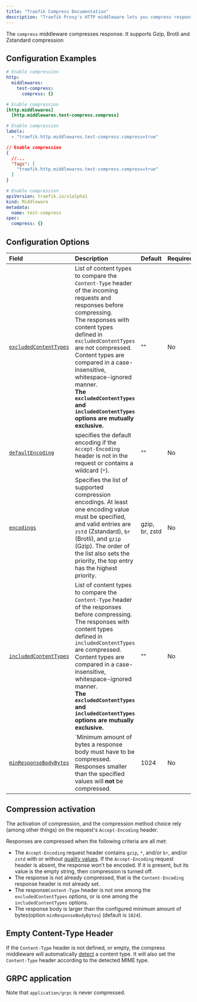 ```yaml
---
title: "Traefik Compress Documentation"
description: "Traefik Proxy's HTTP middleware lets you compress responses before sending them to the client. Read the technical documentation."
---
```


The `compress` middleware compresses response. It supports Gzip, Brotli and Zstandard compression

## Configuration Examples

```yaml tab="Structured (YAML)"
# Enable compression
http:
  middlewares:
    test-compress:
      compress: {}
```

```toml tab="Structured (TOML)"
# Enable compression
[http.middlewares]
  [http.middlewares.test-compress.compress]
```

```yaml tab="Labels"
# Enable compression
labels:
  - "traefik.http.middlewares.test-compress.compress=true"
```

```json tab="Tags"
// Enable compression
{
  //...
  "Tags": [
    "traefik.http.middlewares.test-compress.compress=true"
  ]
}
```

```yaml tab="Kubernetes"
# Enable compression
apiVersion: traefik.io/v1alpha1
kind: Middleware
metadata:
  name: test-compress
spec:
  compress: {}
```

## Configuration Options

| Field                        | Description                                                                                                                                                                                                | Default | Required |
|:-----------------------------|:-----------------------------------------------------------------------------------------------------------------------------------------------------------------------------------------------------------|:--------|:---------|
| <a id="opt-excludedContentTypes" href="#opt-excludedContentTypes" title="#opt-excludedContentTypes">`excludedContentTypes`</a> | List of content types to compare the `Content-Type` header of the incoming requests and responses before compressing. <br /> The responses with content types defined in `excludedContentTypes` are not compressed. <br /> Content types are compared in a case-insensitive, whitespace-ignored manner. <br /> **The `excludedContentTypes` and `includedContentTypes` options are mutually exclusive.** | "" | No |
| <a id="opt-defaultEncoding" href="#opt-defaultEncoding" title="#opt-defaultEncoding">`defaultEncoding`</a> | specifies the default encoding if the `Accept-Encoding` header is not in the request or contains a wildcard (`*`). | "" | No |
| <a id="opt-encodings" href="#opt-encodings" title="#opt-encodings">`encodings`</a> | Specifies the list of supported compression encodings. At least one encoding value must be specified, and valid entries are `zstd` (Zstandard), `br` (Brotli), and `gzip` (Gzip). The order of the list also sets the priority, the top entry has the highest priority. | gzip, br, zstd | No |
| <a id="opt-includedContentTypes" href="#opt-includedContentTypes" title="#opt-includedContentTypes">`includedContentTypes`</a> | List of content types to compare the `Content-Type` header of the responses before compressing. <br /> The responses with content types defined in `includedContentTypes` are compressed. <br /> Content types are compared in a case-insensitive, whitespace-ignored manner.<br /> **The `excludedContentTypes` and `includedContentTypes` options are mutually exclusive.** | "" | No |
| <a id="opt-minResponseBodyBytes" href="#opt-minResponseBodyBytes" title="#opt-minResponseBodyBytes">`minResponseBodyBytes`</a> | `Minimum amount of bytes a response body must have to be compressed. <br />Responses smaller than the specified values will **not** be compressed. | 1024 | No |

## Compression activation

The activation of compression, and the compression method choice rely (among other things) on the request's `Accept-Encoding` header.

Responses are compressed when the following criteria are all met:

- The `Accept-Encoding` request header contains `gzip`, `*`, and/or `br`, and/or `zstd` with or without [quality values](https://developer.mozilla.org/en-US/docs/Glossary/Quality_values).
If the `Accept-Encoding` request header is absent, the response won't be encoded.
If it is present, but its value is the empty string, then compression is turned off.
- The response is not already compressed, that is the `Content-Encoding` response header is not already set.
- The response`Content-Type` header is not one among the `excludedContentTypes` options, or is one among the `includedContentTypes` options.
- The response body is larger than the configured minimum amount of bytes(option `minResponseBodyBytes`) (default is `1024`).

## Empty Content-Type Header

If the `Content-Type` header is not defined, or empty, the compress middleware will automatically [detect](https://mimesniff.spec.whatwg.org/) a content type.
It will also set the `Content-Type` header according to the detected MIME type.

## GRPC application

Note that `application/grpc` is never compressed.
